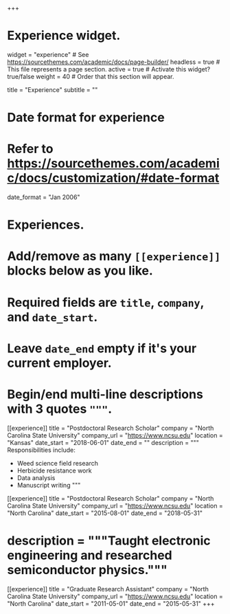 +++
# Experience widget.
widget = "experience"  # See https://sourcethemes.com/academic/docs/page-builder/
headless = true  # This file represents a page section.
active = true  # Activate this widget? true/false
weight = 40  # Order that this section will appear.

title = "Experience"
subtitle = ""

# Date format for experience
#   Refer to https://sourcethemes.com/academic/docs/customization/#date-format
date_format = "Jan 2006"

# Experiences.
#   Add/remove as many `[[experience]]` blocks below as you like.
#   Required fields are `title`, `company`, and `date_start`.
#   Leave `date_end` empty if it's your current employer.
#   Begin/end multi-line descriptions with 3 quotes `"""`.
[[experience]]
  title = "Postdoctoral Research Scholar"
  company = "North Carolina State University"
  company_url = "https://www.ncsu.edu"
  location = "Kansas"
  date_start = "2018-06-01"
  date_end = ""
  description = """
  Responsibilities include:
  
  * Weed science field research
  * Herbicide resistance work
  * Data analysis
  * Manuscript writing
  """

[[experience]]
  title = "Postdoctoral Research Scholar"
  company = "North Carolina State University"
  company_url = "https://www.ncsu.edu"
  location = "North Carolina"
  date_start = "2015-08-01"
  date_end = "2018-05-31"
#  description = """Taught electronic engineering and researched semiconductor physics."""

[[experience]]
  title = "Graduate Research Assistant"
  company = "North Carolina State University"
  company_url = "https://www.ncsu.edu"
  location = "North Carolina"
  date_start = "2011-05-01"
  date_end = "2015-05-31"
+++
